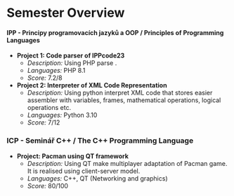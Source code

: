 # Semester Overview

#### IPP - Principy programovacích jazyků a OOP / Principles of Programming Languages
- **Project 1: Code parser of IPPcode23**
  - _Description:_ Using PHP parse .
  - _Languages:_ PHP 8.1
  - _Score:_ 7.2/8
- **Project 2: Interpreter of XML Code Representation**
  - _Description:_ Using python interpret XML code that stores easier assembler with variables, frames, mathematical operations, logical operations etc.
  - _Languages:_ Python 3.10
  - _Score:_ 7/12

### ICP - Seminář C++ / The C++ Programming Language
- **Project: Pacman using QT framework** 
  - _Description:_ Using QT make multiplayer adaptation of Pacman game. It is realised using client-server model.
  - _Languages:_ C++, QT (Networking and graphics)
  - _Score:_ 80/100